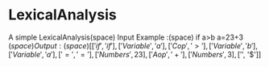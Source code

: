 # LexicalAnalysis
A simple LexicalAnalysis(space)
Input Example :(space)
if a>b a=23+3 $(space)
Output :(space)
[['if', 'if'], ['Variable', 'a'], ['Cop', '>'], ['Variable', 'b'], ['Variable', 'a'], ['=', '='], ['Numbers', 23], ['Aop', '+'], ['Numbers', 3], ['$', '$']]
